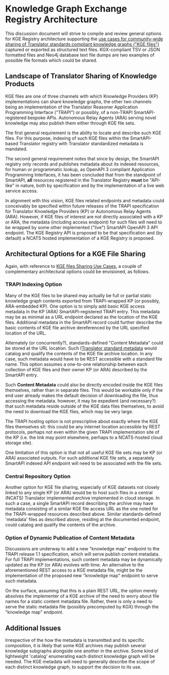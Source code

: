 # Knowledge Graph Exchange Registry Architecture

This discussion document will strive to compile and review general options for KGE Registry architecture supporting the 
[use cases for community-wide sharing of Translator standards compliant knowledge graphs ("KGE files")](https://github.com/NCATSTranslator/Knowledge_Graph_Exchange_Registry/blob/master/KGE_USE_CASES.md) captured or exported as structured text files. KGX-compliant TSV or JSON formatted files and Neo4j database text file dumps are two examples of possible file formats which could be shared.
 
## Landscape of Translator Sharing of Knowledge Products

KGE files are one of three channels with which Knowledge Providers (KP) implementations can share knowledge graphs, the other two channels being an implementation of the Translator Reasoner Application Programming Interface ("TRAPI") or possibly, of a non-TRAPI SmartAPI-registered bespoke APIs.  Autonomous Relay Agents (ARA) serving novel knowledge may also publish them either through KGE file sets.

The first general requirement is the ability to locate and describe such KGE files. For this purpose, indexing of such KGE files within the SmartAPI-based Translator registry with Translator standardized metadata is mandated.

The second general requirement notes that since by design, the SmartAPI registry only records and publishes metadata about its indexed resources, for human or programmatic lookup, as OpenAPI 3 compliant Application Programming Interfaces, it has been concluded that from the standpoint of SmartAPI, **all** resources registered in the Translator Registry **must** be "API-like" in nature, both by specification and by the implementation of a live web service access.  

In alignment with this vision,  KGE files related endpoints and metadata could conceivably be specified within future releases of the TRAPI specification for Translator Knowledge Providers (KP) or Autonomous Relay Agents (ARA). However, if KGE files of interest are not directly associated with a KP or ARA, the metadata (including access endpoint) for such files will need to be wrapped by some other implemented ("live") SmartAPI OpenAPI 3 API endpoint.  The KGE Registry API is proposed to be that specification and (by default) a NCATS hosted implementation of a KGE Registry is proposed.

## Architectural Options for a KGE File Sharing

Again, with reference to [KGE files Sharing Use Cases](https://github.com/NCATSTranslator/Knowledge_Graph_Exchange_Registry/blob/master/KGE_USE_CASES.md), 
a couple of complementary architectural options could be envisioned, as follows.

### TRAPI Indexing Option

Many of the KGE files to be shared may actually be full or partial static knowledge graph contents exported from TRAPI-wrapped KP (or possibly, ARA-embedded KP). One option is to simply add basic KGE access metadata in the KP (ARA) SmartAPI-registered TRAPI entry. This metadata may be as minimal as a URL endpoint declared as the location of the KGE files. Additional metadata in the SmartAPI record could further describe the basic contents of KGE file archive dereferenced by the URL specified location of the URL. 

Alternately (or concurrently?), standards-defined "Content Metadata" could be stored at the URL location. Such ([Translator standard metadata](https://github.com/NCATSTranslator/TranslatorArchitecture/blob/master/RegistryMetadata.md) would catalog and qualify the contents of the KGE file archive location. In any case, such metadata would have to be REST accessible with a standard file name.  This option assumes a one-to-one relationship between each collection of KGE files and their owner KP (or ARA) described by the SmartAPI entry.

Such **Content Metadata** could also be directly encoded inside the KGE files themselves, rather than in separate files. This would be workable only if the end user already makes the default decision of downloading the file, thus accessing the metadata. however, it may be expedient (and necessary?) that such metadata reside outside of the KGE data files themselves, to avoid the need to download the KGE files, which may be very large.

The TRAPI hosting option is not prescriptive about exactly where the KGE files themselves sit: this could be any internet location accessible by REST protocols, perhaps not even within the given TRAPI implementation site of the KP (i.e. the link may point elsewhere, perhaps to a NCATS-hosted cloud storage site).

One limitation of this option is that not all useful KGE file sets may be KP (or ARA) associated outputs. For such additional KGE file sets, a separately SmartAPI indexed API endpoint will need to be associated with the file sets.

### Central Repository Option

Another option for KGE file sharing, especially of KGE datasets not closely linked to any single KP (or ARA) would be to host such files in a central (NCATS) Translator implemented archive implemented in cloud storage.  In such a case, a single SmartAPI record describing the archive may have metadata consisting of a similar KGE file access URL as the one noted for the TRAPI-wrapped resources described above.  Similar standards-defined 'metadata' files as described above, residing at the documented endpoint, could catalog and qualify the contents of the archive.

### Option of Dynamic Publication of Content Metadata

Discussions are underway to add a new "knowledge map" endpoint to the TRAPI release 1.1 specification, which will serve publish content metadata. For full TRAPI implementations, such content metadata may be dynamically updated as the KP (or ARA) evolves with time.  An alternative to the aforementioned REST access to a KGE metadata file, might be the implementation of the proposed new "knowledge map" endpoint to serve such metadata.

On the surface, assuming that this is a plain REST URL, the option merely absolves the implementer of a KGE archive of the need to worry about file names for a static content metadata file. Rather, there is only a need to serve the static metadata file (possibly precomputed by KGX) through the "knowledge map" endpoint.

## Additional Issues

Irrespective of the how the metadata is transmitted and its specific composition, it is likely that some KGE archives may publish several knowledge subgraphs alongside one another in the archive. Some kind of lightweight 'catalog' enumerating each distinct knowledge graph will be needed. The KGE metadata will need to generally describe the scope of each distinct knowledge graph, to support the decision to its use.
